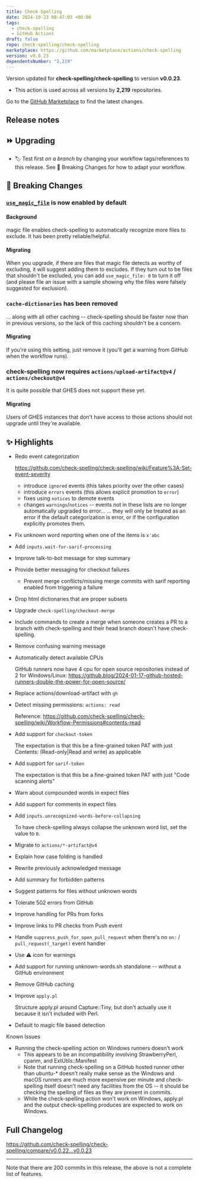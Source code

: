 ```yaml
---
title: Check Spelling
date: 2024-10-23 08:47:03 +00:00
tags:
  - check-spelling
  - GitHub Actions
draft: false
repo: check-spelling/check-spelling
marketplace: https://github.com/marketplace/actions/check-spelling
version: v0.0.23
dependentsNumber: "2,219"
---
```



Version updated for **check-spelling/check-spelling** to version **v0.0.23**.
- This action is used across all versions by **2,219** repositories.

Go to the [GitHub Marketplace](https://github.com/marketplace/actions/check-spelling) to find the latest changes.

## Release notes

## ⏩ Upgrading
* 🏷️ Test first _on a branch_ by changing your workflow tags/references to this release. See 🐣 Breaking Changes for how to adapt your workflow.

## 🐣 Breaking Changes

### [`use_magic_file`](https://docs.check-spelling.dev/Configuration.html#usemagicfile) is now enabled by default


#### Background

magic file enables check-spelling to automatically recognize more files to exclude. It has been pretty reliable/helpful.

#### Migrating

When you upgrade, if there are files that magic file detects as worthy of excluding, it will suggest adding them to excludes. If they turn out to be files that shouldn't be excluded, you can add `use_magic_file: 0` to turn it off (and please file an issue with a sample showing why the files were falsely suggested for exclusion).

### `cache-dictionaries` has been removed

... along with all other caching -- check-spelling should be faster now than in previous versions, so the lack of this caching shouldn't be a concern.

#### Migrating

If you're using this setting, just remove it (you'll get a warning from GitHub when the workflow runs).

### check-spelling now requires `actions/upload-artifact@v4` / `actions/checkout@v4`

It is quite possible that GHES does not support these yet.

#### Migrating

Users of GHES instances that don't have access to those actions should not upgrade until they're available.

## ✨ Highlights

* Redo event categorization

    https://github.com/check-spelling/check-spelling/wiki/Feature%3A-Set-event-severity

  - introduce `ignored` events (this takes priority over the other cases)
  - introduce `errors` events (this allows explicit promotion to `error`)
  - fixes using `notices` to demote events
  - changes `warnings`/`notices` -- events not in these lists are no longer automatically upgraded to error...
    ... they will only be treated as an error if the default categorization is error, or if the
    configuration explicitly promotes them.

* Fix unknown word reporting when one of the items is `x'abc`
* Add `inputs.wait-for-sarif-processing`
* Improve talk-to-bot message for step summary
* Provide better messaging for checkout failures
  * Prevent merge conflicts/missing merge commits with sarif reporting enabled from triggering a failure
* Drop html dictionaries that are proper subsets
* Upgrade `check-spelling/checkout-merge`
* Include commands to create a merge when someone creates a PR to a branch with check-spelling and their head branch doesn't have check-spelling.
* Remove confusing warning message
* Automatically detect available CPUs

    GitHub runners now have 4 cpu for open source repositories instead of 2 for Windows/Linux:
    https://github.blog/2024-01-17-github-hosted-runners-double-the-power-for-open-source/

* Replace actions/download-artifact with `gh`
* Detect missing permissions: `actions: read`

    Reference:
    https://github.com/check-spelling/check-spelling/wiki/Workflow-Permissions#contents-read

* Add support for `checkout-token`

    The expectation is that this be a fine-grained token PAT with just Contents: (Read-only|Read and write) as applicable

* Add support for `sarif-token`

    The expectation is that this be a fine-grained token PAT with just "Code scanning alerts"

* Warn about compounded words in expect files
* Add support for comments in expect files
* Add `inputs.unrecognized-words-before-collapsing`

    To have check-spelling always collapse the unknown word list, set the value to `0`.

* Migrate to `actions/*-artifact@v4`
* Explain how case folding is handled
* Rewrite previously acknowledged message
* Add summary for forbidden patterns
* Suggest patterns for files without unknown words
* Tolerate 502 errors from GitHub
* Improve handling for PRs from forks
* Improve links to PR checks from Push event
* Handle `suppress_push_for_open_pull_request` when there's no `on:` / `pull_request(_target)` event handler
* Use ⚠️ icon for warnings
* Add support for running unknown-words.sh standalone -- without a GitHub environment
* Remove GitHub caching
* Improve `apply.pl`

    Structure apply.pl around Capture::Tiny, but don't actually use it because it isn't included with Perl.

* Default to magic file based detection

Known Issues

* Running the check-spelling action on Windows runners doesn't work
  - This appears to be an incompatibility involving StrawberryPerl, cpanm, and ExtUtils::Manifest
  - Note that running check-spelling on a GitHub hosted runner other than ubuntu-* doesn't really
    make sense as the Windows and macOS runners are much more expensive per minute and check-spelling
    itself doesn't need any facilities from the OS -- it should be checking the spelling of files
    as they are present in commits.
  - While the check-spelling action won't work on Windows, apply.pl and the output check-spelling produces are expected to work on Windows.

## Full Changelog

https://github.com/check-spelling/check-spelling/compare/v0.0.22...v0.0.23

---

Note that there are 200 commits in this release, the above is not a complete list of features.


